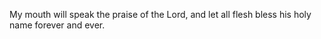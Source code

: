 My mouth will speak the praise of the Lord, and let all flesh bless his holy name forever and ever.

